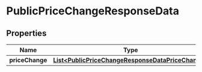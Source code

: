 
# PublicPriceChangeResponseData

## Properties
Name | Type | Description | Notes
------------ | ------------- | ------------- | -------------
**priceChange** | [**List&lt;PublicPriceChangeResponseDataPriceChange&gt;**](PublicPriceChangeResponseDataPriceChange.md) |  | 



